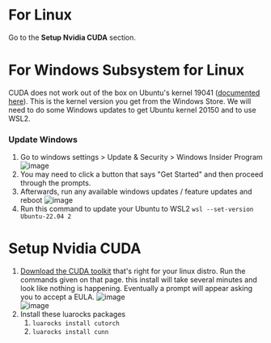 # For Linux  
Go to the **Setup Nvidia CUDA** section.

# For Windows Subsystem for Linux  
CUDA does not work out of the box on Ubuntu's kernel 19041 ([documented here](https://github.com/microsoft/WSL/issues/5554)). This is the kernel version you get from the Windows Store. We will need to do some Windows updates to get Ubuntu kernel 20150 and to use WSL2.  

### Update Windows
1. Go to windows settings > Update & Security > Windows Insider Program
   ![image](https://github.com/CocoaMix86/MTG-NeuralNet-Bot/assets/5726733/f6a86e0e-f735-41d7-ba2c-27ac32ac4b92)
2. You may need to click a button that says "Get Started" and then proceed through the prompts.
3. Afterwards, run any available windows updates / feature updates and reboot
   ![image](https://github.com/CocoaMix86/MTG-NeuralNet-Bot/assets/5726733/e71483f5-9aa0-494f-808d-91ed3316bc5b)
4. Run this command to update your Ubuntu to WSL2
   `wsl --set-version Ubuntu-22.04 2`

# Setup Nvidia CUDA
1. [Download the CUDA toolkit](https://developer.nvidia.com/cuda-downloads?target_os=Linux) that's right for your linux distro. Run the commands given on that page. this install will take several minutes and look like nothing is happening. Eventually a prompt will appear asking you to accept a EULA.
   ![image](https://github.com/CocoaMix86/MTG-NeuralNet-Bot/assets/5726733/5092a867-cb99-4ec6-b620-5bbf94233750)  
   ![image](https://github.com/CocoaMix86/MTG-NeuralNet-Bot/assets/5726733/ab3cc32c-531c-46b6-8484-7a31c2e8ffdc)
2. Install these luarocks packages
   1. `luarocks install cutorch`
   2. `luarocks install cunn`  

